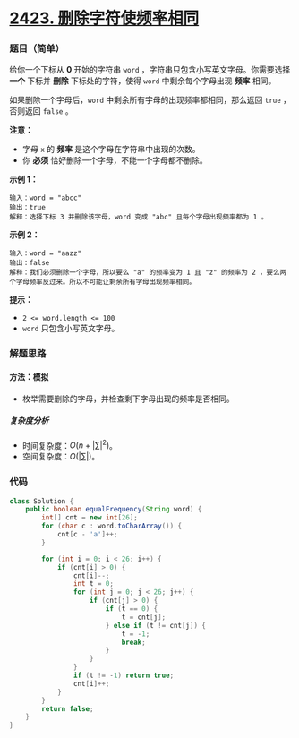 # [2423. 删除字符使频率相同](https://leetcode.cn/problems/remove-letter-to-equalize-frequency/)

### 题目（简单）

给你一个下标从 **0** 开始的字符串 `word` ，字符串只包含小写英文字母。你需要选择 **一个** 下标并 **删除**
下标处的字符，使得 `word` 中剩余每个字母出现 **频率** 相同。

如果删除一个字母后，`word` 中剩余所有字母的出现频率都相同，那么返回 `true` ，否则返回 `false` 。

**注意：**

* 字母 `x` 的 **频率** 是这个字母在字符串中出现的次数。
* 你 **必须** 恰好删除一个字母，不能一个字母都不删除。

**示例 1：**

```
输入：word = "abcc"
输出：true
解释：选择下标 3 并删除该字母，word 变成 "abc" 且每个字母出现频率都为 1 。
```

**示例 2：**

```
输入：word = "aazz"
输出：false
解释：我们必须删除一个字母，所以要么 "a" 的频率变为 1 且 "z" 的频率为 2 ，要么两个字母频率反过来。所以不可能让剩余所有字母出现频率相同。
```

**提示：**

* `2 <= word.length <= 100`
* `word` 只包含小写英文字母。

### 解题思路

#### 方法：模拟

- 枚举需要删除的字母，并检查剩下字母出现的频率是否相同。

##### 复杂度分析

- 时间复杂度：$O(n+|\sum|^2)$。
- 空间复杂度：$O(|\sum|)$。

### 代码

```java
class Solution {
    public boolean equalFrequency(String word) {
        int[] cnt = new int[26];
        for (char c : word.toCharArray()) {
            cnt[c - 'a']++;
        }

        for (int i = 0; i < 26; i++) {
            if (cnt[i] > 0) {
                cnt[i]--;
                int t = 0;
                for (int j = 0; j < 26; j++) {
                    if (cnt[j] > 0) {
                        if (t == 0) {
                            t = cnt[j];
                        } else if (t != cnt[j]) {
                            t = -1;
                            break;
                        }
                    }
                }
                if (t != -1) return true;
                cnt[i]++;
            }
        }
        return false;
    }
}
```
